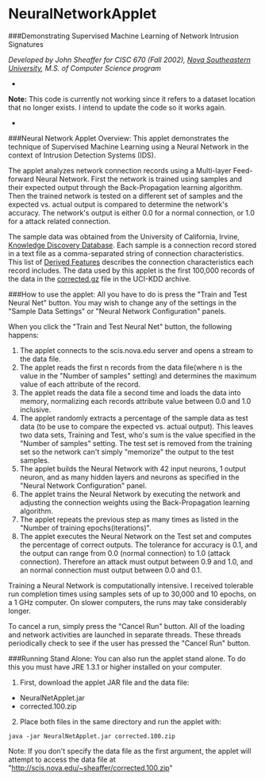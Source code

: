# NeuralNetworkApplet

###Demonstrating Supervised Machine Learning of Network Intrusion Signatures

*Developed by John Sheaffer for CISC 670 (Fall 2002), [Nova Southeastern University](https://www.nova.edu/), M.S. of Computer Science program*

-

**Note:** This code is currently not working since it refers to a dataset location that no longer exists. I intend to update the code so it works again.

-


###Neural Network Applet Overview:
This applet demonstrates the technique of Supervised Machine Learning using a Neural Network in the context of Intrusion Detection Systems (IDS).

The applet analyzes network connection records using a Multi-layer Feed-forward Neural Network. First the network is trained using samples and their expected output through the Back-Propagation learning algorithm. Then the trained network is tested on a different set of samples and the expected vs. actual output is compared to determine the network's accuracy. The network's output is either 0.0 for a normal connection, or 1.0 for a attack related connection.

The sample data was obtained from the University of California, Irvine, [Knowledge Discovery Database](http://kdd.ics.uci.edu/). Each sample is a connection record stored in a text file as a comma-separated string of connection characteristics. This list of [Derived Features](http://kdd.ics.uci.edu/databases/kddcup99/task.html) describes the connection characteristics each record includes. The data used by this applet is the first 100,000 records of the data in the [corrected.gz](http://kdd.ics.uci.edu/databases/kddcup99/corrected.gz) file in the UCI-KDD archive.

###How to use the applet:
All you have to do is press the "Train and Test Neural Net" button. You may wish to change any of the settings in the "Sample Data Settings" or "Neural Network Configuration" panels.

When you click the "Train and Test Neural Net" button, the following happens:

1. The applet connects to the scis.nova.edu server and opens a stream to the data file.
2. The applet reads the first n records from the data file(where n is the value in the "Number of samples" setting) and determines the maximum value of each attribute of the record.
3. The applet reads the data file a second time and loads the data into memory, normalizing each records attribute value between 0.0 and 1.0 inclusive.
4. The applet randomly extracts a percentage of the sample data as test data (to be use to compare the expected vs. actual output). This leaves two data sets, Training and Test, who's sum is the value specified in the "Number of samples" setting. The test set is removed from the training set so the network can't simply "memorize" the output to the test samples.
5. The applet builds the Neural Network with 42 input neurons, 1 output neuron, and as many hidden layers and neurons as specified in the "Neural Network Configuration" panel.
6. The applet trains the Neural Network by executing the network and adjusting the connection weights using the Back-Propagation learning algorithm.
7. The applet repeats the previous step as many times as listed in the "Number of training epochs(iterations)".
8. The applet executes the Neural Network on the Test set and computes the percentage of correct outputs. The tolerance for accuracy is 0.1, and the output can range from 0.0 (normal connection) to 1.0 (attack connection). Therefore an attack must output between 0.9 and 1.0, and an normal connection must output between 0.0 and 0.1.

Training a Neural Network is computationally intensive. I received tolerable run completion times using samples sets of up to 30,000 and 10 epochs, on a 1 GHz computer. On slower computers, the runs may take considerably longer.

To cancel a run, simply press the "Cancel Run" button. All of the loading and network activities are launched in separate threads. These threads periodically check to see if the user has pressed the "Cancel Run" button.

###Running Stand Alone:
You can also run the applet stand alone. To do this you must have JRE 1.3.1 or higher installed on your computer.

1. First, download the applet JAR file and the data file:
 * NeuralNetApplet.jar
 * corrected.100.zip
2. Place both files in the same directory and run the applet with:
```
java -jar NeuralNetApplet.jar corrected.100.zip
```

Note: If you don't specify the data file as the first argument, the applet will attempt to access the data file at "http://scis.nova.edu/~sheaffer/corrected.100.zip"

 

 

 
